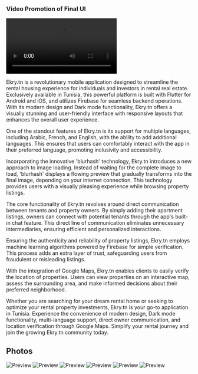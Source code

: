 ### Video Promotion of Final UI

![Preview](2.mov)


Ekry.tn is a revolutionary mobile application designed to streamline the rental housing experience for individuals and investors in rental real estate. Exclusively available in Tunisia, this powerful platform is built with Flutter for Android and iOS, and utilizes Firebase for seamless backend operations. With its modern design and Dark mode functionality, Ekry.tn offers a visually stunning and user-friendly interface with responsive layouts that enhances the overall user experience.

One of the standout features of Ekry.tn is its support for multiple languages, including Arabic, French, and English, with the ability to add additional languages. This ensures that users can comfortably interact with the app in their preferred language, promoting inclusivity and accessibility.

Incorporating the innovative 'blurhash' technology, Ekry.tn introduces a new approach to image loading. Instead of waiting for the complete image to load, 'blurhash' displays a flowing preview that gradually transforms into the final image, depending on your internet connection. This technology provides users with a visually pleasing experience while browsing property listings.

The core functionality of Ekry.tn revolves around direct communication between tenants and property owners. By simply adding their apartment listings, owners can connect with potential tenants through the app's built-in chat feature. This direct line of communication eliminates unnecessary intermediaries, ensuring efficient and personalized interactions.

Ensuring the authenticity and reliability of property listings, Ekry.tn employs machine learning algorithms powered by Firebase for simple verification. This process adds an extra layer of trust, safeguarding users from fraudulent or misleading listings.

With the integration of Google Maps, Ekry.tn enables clients to easily verify the location of properties. Users can view properties on an interactive map, assess the surrounding area, and make informed decisions about their preferred neighborhood.

Whether you are searching for your dream rental home or seeking to optimize your rental property investments, Ekry.tn is your go-to application in Tunisia. Experience the convenience of modern design, Dark mode functionality, multi-language support, direct owner communication, and location verification through Google Maps. Simplify your rental journey and join the growing Ekry.tn community today.

## Photos
![Preview](/1.png)
![Preview](2.jpg)
![Preview](3.jpg)
![Preview](4.jpg)
![Preview](5.jpg)
![Preview](6.jpg)
